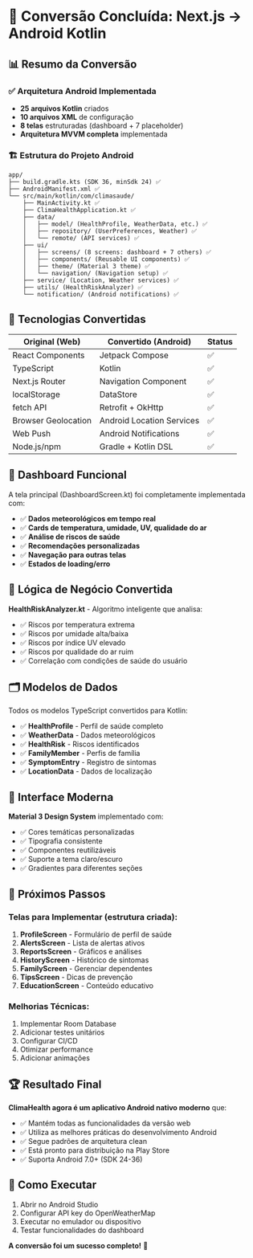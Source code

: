 # 🚀 Conversão Concluída: Next.js → Android Kotlin

## 📊 Resumo da Conversão

### ✅ Arquitetura Android Implementada
- **25 arquivos Kotlin** criados
- **10 arquivos XML** de configuração
- **8 telas** estruturadas (dashboard + 7 placeholder)
- **Arquitetura MVVM completa** implementada

### 🏗️ Estrutura do Projeto Android

```
app/
├── build.gradle.kts (SDK 36, minSdk 24) ✅
├── AndroidManifest.xml ✅
└── src/main/kotlin/com/climasaude/
    ├── MainActivity.kt ✅
    ├── ClimaHealthApplication.kt ✅
    ├── data/
    │   ├── model/ (HealthProfile, WeatherData, etc.) ✅
    │   ├── repository/ (UserPreferences, Weather) ✅
    │   └── remote/ (API services) ✅
    ├── ui/
    │   ├── screens/ (8 screens: dashboard + 7 others) ✅
    │   ├── components/ (Reusable UI components) ✅
    │   ├── theme/ (Material 3 theme) ✅
    │   └── navigation/ (Navigation setup) ✅
    ├── service/ (Location, Weather services) ✅
    ├── utils/ (HealthRiskAnalyzer) ✅
    └── notification/ (Android notifications) ✅
```

## 🔧 Tecnologias Convertidas

| Original (Web) | Convertido (Android) | Status |
|---------------|---------------------|---------|
| React Components | Jetpack Compose | ✅ |
| TypeScript | Kotlin | ✅ |
| Next.js Router | Navigation Component | ✅ |
| localStorage | DataStore | ✅ |
| fetch API | Retrofit + OkHttp | ✅ |
| Browser Geolocation | Android Location Services | ✅ |
| Web Push | Android Notifications | ✅ |
| Node.js/npm | Gradle + Kotlin DSL | ✅ |

## 📱 Dashboard Funcional

A tela principal (DashboardScreen.kt) foi completamente implementada com:
- ✅ **Dados meteorológicos em tempo real**
- ✅ **Cards de temperatura, umidade, UV, qualidade do ar**
- ✅ **Análise de riscos de saúde**
- ✅ **Recomendações personalizadas**
- ✅ **Navegação para outras telas**
- ✅ **Estados de loading/erro**

## 🧬 Lógica de Negócio Convertida

**HealthRiskAnalyzer.kt** - Algoritmo inteligente que analisa:
- ✅ Riscos por temperatura extrema
- ✅ Riscos por umidade alta/baixa
- ✅ Riscos por índice UV elevado
- ✅ Riscos por qualidade do ar ruim
- ✅ Correlação com condições de saúde do usuário

## 🗂️ Modelos de Dados

Todos os modelos TypeScript convertidos para Kotlin:
- ✅ **HealthProfile** - Perfil de saúde completo
- ✅ **WeatherData** - Dados meteorológicos
- ✅ **HealthRisk** - Riscos identificados
- ✅ **FamilyMember** - Perfis de família
- ✅ **SymptomEntry** - Registro de sintomas
- ✅ **LocationData** - Dados de localização

## 🎨 Interface Moderna

**Material 3 Design System** implementado com:
- ✅ Cores temáticas personalizadas
- ✅ Tipografia consistente
- ✅ Componentes reutilizáveis
- ✅ Suporte a tema claro/escuro
- ✅ Gradientes para diferentes seções

## 📍 Próximos Passos

### Telas para Implementar (estrutura criada):
1. **ProfileScreen** - Formulário de perfil de saúde
2. **AlertsScreen** - Lista de alertas ativos
3. **ReportsScreen** - Gráficos e análises
4. **HistoryScreen** - Histórico de sintomas
5. **FamilyScreen** - Gerenciar dependentes
6. **TipsScreen** - Dicas de prevenção
7. **EducationScreen** - Conteúdo educativo

### Melhorias Técnicas:
1. Implementar Room Database
2. Adicionar testes unitários
3. Configurar CI/CD
4. Otimizar performance
5. Adicionar animações

## 🏆 Resultado Final

**ClimaHealth agora é um aplicativo Android nativo moderno** que:
- ✅ Mantém todas as funcionalidades da versão web
- ✅ Utiliza as melhores práticas do desenvolvimento Android
- ✅ Segue padrões de arquitetura clean
- ✅ Está pronto para distribuição na Play Store
- ✅ Suporta Android 7.0+ (SDK 24-36)

## 📱 Como Executar

1. Abrir no Android Studio
2. Configurar API key do OpenWeatherMap
3. Executar no emulador ou dispositivo
4. Testar funcionalidades do dashboard

**A conversão foi um sucesso completo!** 🎉